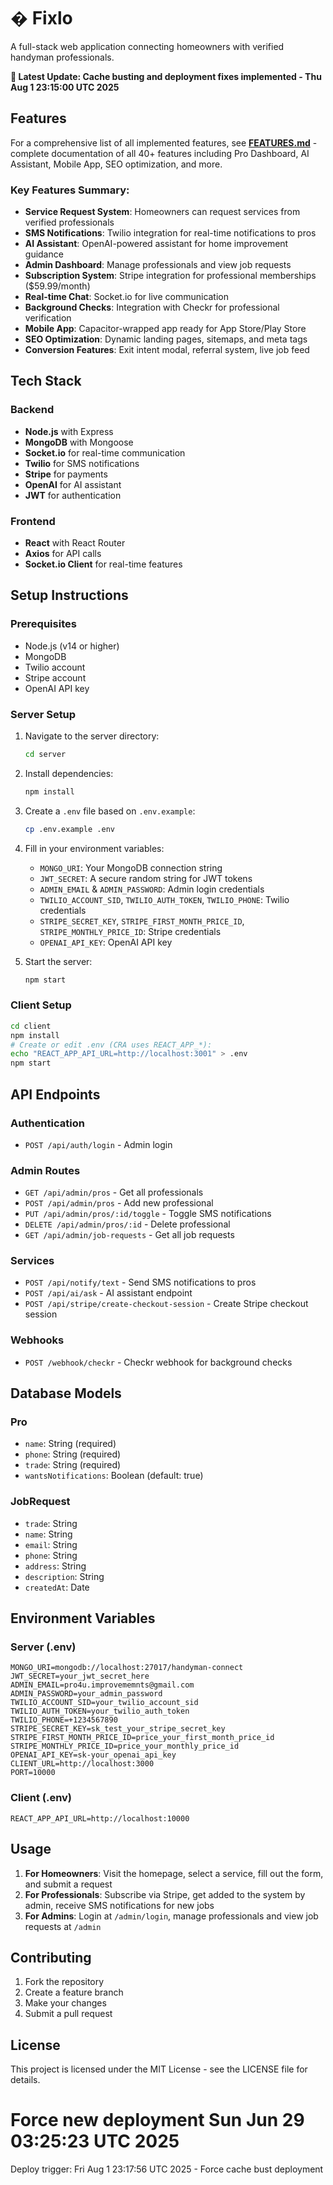 # � Fixlo

A full-stack web application connecting homeowners with verified handyman professionals.

**🚀 Latest Update: Cache busting and deployment fixes implemented - Thu Aug 1 23:15:00 UTC 2025**

## Features

For a comprehensive list of all implemented features, see **[FEATURES.md](./FEATURES.md)** - complete documentation of all 40+ features including Pro Dashboard, AI Assistant, Mobile App, SEO optimization, and more.

### Key Features Summary:
- **Service Request System**: Homeowners can request services from verified professionals
- **SMS Notifications**: Twilio integration for real-time notifications to pros
- **AI Assistant**: OpenAI-powered assistant for home improvement guidance
- **Admin Dashboard**: Manage professionals and view job requests
- **Subscription System**: Stripe integration for professional memberships ($59.99/month)
- **Real-time Chat**: Socket.io for live communication
- **Background Checks**: Integration with Checkr for professional verification
- **Mobile App**: Capacitor-wrapped app ready for App Store/Play Store
- **SEO Optimization**: Dynamic landing pages, sitemaps, and meta tags
- **Conversion Features**: Exit intent modal, referral system, live job feed

## Tech Stack

### Backend
- **Node.js** with Express
- **MongoDB** with Mongoose
- **Socket.io** for real-time communication
- **Twilio** for SMS notifications
- **Stripe** for payments
- **OpenAI** for AI assistant
- **JWT** for authentication

### Frontend
- **React** with React Router
- **Axios** for API calls
- **Socket.io Client** for real-time features

## Setup Instructions

### Prerequisites
- Node.js (v14 or higher)
- MongoDB
- Twilio account
- Stripe account
- OpenAI API key

### Server Setup

1. Navigate to the server directory:
   ```bash
   cd server
   ```

2. Install dependencies:
   ```bash
   npm install
   ```

3. Create a `.env` file based on `.env.example`:
   ```bash
   cp .env.example .env
   ```

4. Fill in your environment variables:
   - `MONGO_URI`: Your MongoDB connection string
   - `JWT_SECRET`: A secure random string for JWT tokens
   - `ADMIN_EMAIL` & `ADMIN_PASSWORD`: Admin login credentials
   - `TWILIO_ACCOUNT_SID`, `TWILIO_AUTH_TOKEN`, `TWILIO_PHONE`: Twilio credentials
   - `STRIPE_SECRET_KEY`, `STRIPE_FIRST_MONTH_PRICE_ID`, `STRIPE_MONTHLY_PRICE_ID`: Stripe credentials
   - `OPENAI_API_KEY`: OpenAI API key

5. Start the server:
   ```bash
   npm start
   ```

### Client Setup

```bash
cd client
npm install
# Create or edit .env (CRA uses REACT_APP_*):
echo "REACT_APP_API_URL=http://localhost:3001" > .env
npm start
```

## API Endpoints

### Authentication
- `POST /api/auth/login` - Admin login

### Admin Routes
- `GET /api/admin/pros` - Get all professionals
- `POST /api/admin/pros` - Add new professional
- `PUT /api/admin/pros/:id/toggle` - Toggle SMS notifications
- `DELETE /api/admin/pros/:id` - Delete professional
- `GET /api/admin/job-requests` - Get all job requests

### Services
- `POST /api/notify/text` - Send SMS notifications to pros
- `POST /api/ai/ask` - AI assistant endpoint
- `POST /api/stripe/create-checkout-session` - Create Stripe checkout session

### Webhooks
- `POST /webhook/checkr` - Checkr webhook for background checks

## Database Models

### Pro
- `name`: String (required)
- `phone`: String (required)
- `trade`: String (required)
- `wantsNotifications`: Boolean (default: true)

### JobRequest
- `trade`: String
- `name`: String
- `email`: String
- `phone`: String
- `address`: String
- `description`: String
- `createdAt`: Date

## Environment Variables

### Server (.env)
```
MONGO_URI=mongodb://localhost:27017/handyman-connect
JWT_SECRET=your_jwt_secret_here
ADMIN_EMAIL=pro4u.improvememnts@gmail.com
ADMIN_PASSWORD=your_admin_password
TWILIO_ACCOUNT_SID=your_twilio_account_sid
TWILIO_AUTH_TOKEN=your_twilio_auth_token
TWILIO_PHONE=+1234567890
STRIPE_SECRET_KEY=sk_test_your_stripe_secret_key
STRIPE_FIRST_MONTH_PRICE_ID=price_your_first_month_price_id
STRIPE_MONTHLY_PRICE_ID=price_your_monthly_price_id
OPENAI_API_KEY=sk-your_openai_api_key
CLIENT_URL=http://localhost:3000
PORT=10000
```

### Client (.env)
```
REACT_APP_API_URL=http://localhost:10000
```

## Usage

1. **For Homeowners**: Visit the homepage, select a service, fill out the form, and submit a request
2. **For Professionals**: Subscribe via Stripe, get added to the system by admin, receive SMS notifications for new jobs
3. **For Admins**: Login at `/admin/login`, manage professionals and view job requests at `/admin`

## Contributing

1. Fork the repository
2. Create a feature branch
3. Make your changes
4. Submit a pull request

## License

This project is licensed under the MIT License - see the LICENSE file for details.
# Force new deployment Sun Jun 29 03:25:23 UTC 2025
Deploy trigger: Fri Aug  1 23:17:56 UTC 2025 - Force cache bust deployment
<!-- trigger build -->

<!-- trigger build -->
